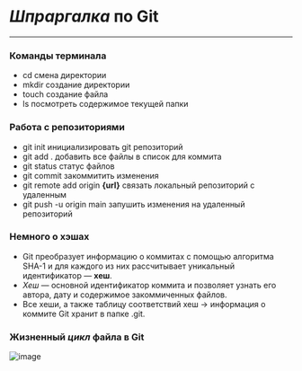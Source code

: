 # _Шпраргалка_ по Git

---

### Команды терминала

- cd смена директории
- mkdir создание директории
- touch создание файла
- ls посмотреть содержимое текущей папки

### Работа с репозиториями

- git init инициализировать git репозиторий
- git add . добавить все файлы в список для коммита
- git status статус файлов
- git commit закоммитить изменения
- git remote add origin __{url}__ связать локальный репозиторий с удаленным
- git push -u origin main запушить изменения на удаленный репозиторий

### Немного о хэшах

- Git преобразует информацию о коммитах с помощью алгоритма SHA-1 и для каждого из них рассчитывает уникальный идентификатор — __хеш__.
- _Хеш_ — основной идентификатор коммита и позволяет узнать его автора, дату и содержимое закоммиченных файлов.
- Все хеши, а также таблицу соответствий хеш → информация о коммите Git хранит в папке .git.

### Жизненный _цикл_ файла в __Git__
![image](https://github.com/soulwound/git-cheatsheet/assets/96583092/bcc458b0-8a63-43f9-9291-e0aa95345aa2)

